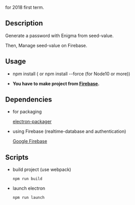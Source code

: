 for 2018 first term.

## Description

 Generate a password with Enigma from seed-value.

 Then, Manage seed-value on Firebase.

## Usage

 * npm install ( or npm install --force (for Node10 or more))

 * **You have to make project from [Firebase](https://firebase.google.com/).**

## Dependencies 

 * for packaging

    [electron-packager](https://github.com/electron-userland/electron-packager)

 * using Firebase (realtime-database and authentication)

    [Google Firebase](https://firebase.google.com/)

## Scripts

* build project (use webpack)

    `npm run build`

* launch electron 

    `npm run launch`

